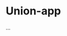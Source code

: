<!--
 - SPDX-FileCopyrightText: 2021-2022 Union
 -
 - SPDX-License-Identifier: AGPL-3.0-or-later
 -->

# Union-app

...
